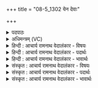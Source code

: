 +++
title = "08-5_1302 येन देवाः"

+++
<details><summary>पदपाठः</summary>

ये꣡न꣢꣯। दे꣣वाः꣢। प꣣वि꣡त्रे꣢ण। आ꣣त्मा꣡न꣢म्। पु꣣न꣡ते꣢। स꣡दा꣢꣯। ते꣡न꣢꣯। स꣣ह꣡स्र꣢धारेण। स꣣ह꣡स्र꣢। धा꣣रेण। पावमानीः꣣। पु꣣नन्तु। नः। १३०२।
</details>

<details><summary>अधिमन्त्रम् (VC)</summary>

- पवमानाध्येता
- पवित्र आङ्गिरसो वा वसिष्ठो वा उभौ वा
- अनुष्टुप्
- गान्धारः
</details>

<details><summary>हिन्दी : आचार्य रामनाथ वेदालंकार - विषयः</summary>

अगले मन्त्र में फिर वेदाध्ययन हमें क्या प्राप्त कराये,यह कहा गया है।
</details>

<details><summary>हिन्दी : आचार्य रामनाथ वेदालंकार - पदार्थः</summary>

पदार्थान्वय -  (देवाः) दिव्यगुणों से युक्त विद्वान् लोग (येन पवित्रेण) जिस पवित्र ब्रह्मानन्द से (आत्मानम्) अपने आत्मा को (सदा) हमेशा (पुनते) पवित्र करते हैं, (तेन सहस्रधारेण) उस हजार धाराओं से बहनेवाले दिव्य आनन्द से (पावमानीः) पवमान देवतावाली ऋचाएँ (नः) हमें (पुनन्तु) पवित्र करें ॥५॥
</details>

<details><summary>हिन्दी : आचार्य रामनाथ वेदालंकार - भावार्थः</summary>

भावार्थ -  पावमानी ऋचाओं के गान से और उनमें वर्णित रसमय परमात्मा में ध्यान लगाने से कोई अद्वितीय दिव्य आनन्दरस का प्रवाह बहता हुआ उपासकों के चित्तों को पवित्र कर जाता है ॥५॥
</details>

<details><summary>संस्कृत : आचार्य रामनाथ वेदालंकार - विषयः</summary>

अथ पुनर्वेदाध्ययनं नः किं प्रापयेदित्याह।
</details>

<details><summary>संस्कृत : आचार्य रामनाथ वेदालंकार - पदार्थः</summary>

पदार्थान्वय -  (देवाः) दिव्यगुणयुक्ता विद्वांसः (येन पवित्रेण) येन पूतेन ब्रह्मानन्देन (आत्मानम्) स्वात्मानम् (सदा) सर्वदा (पुनते) पवित्रं कुर्वन्ति (तेन सहस्रधारेण) तेन सहस्रधाराभिः प्रवहता दिव्यानन्देन (पावमानीः) पवमानदेवताका ऋचः (नः) अस्मान् (पुनन्तु) पवित्रान् कुर्वन्तु ॥५॥
</details>

<details><summary>संस्कृत : आचार्य रामनाथ वेदालंकार - भावार्थः</summary>

भावार्थ -  पावमानीनामृचां गानेन तत्र वर्णिते रसागारे परमात्मनि ध्यानेन च कोऽपि दिव्यानन्दरसप्रवाहः प्रसरन्नुपासकानां चेतांसि पवित्रीकरोति ॥५॥
</details>
